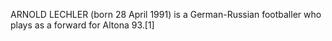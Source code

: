 ARNOLD LECHLER (born 28 April 1991) is a German-Russian footballer who plays as a forward for Altona 93.[1]
